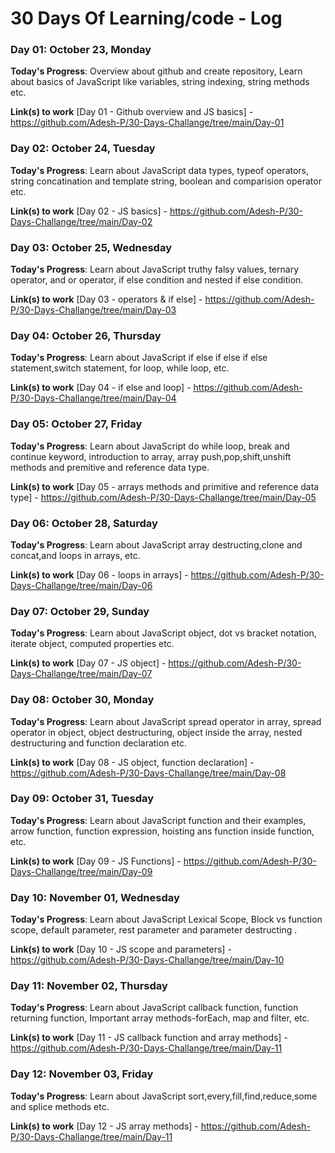 # 30 Days Of Learning/code - Log

### Day 01: October 23, Monday

**Today's Progress**: Overview about github and create repository, Learn about basics of JavaScript like variables, string indexing, string methods etc.

**Link(s) to work**
[Day 01 - Github overview and JS basics] - https://github.com/Adesh-P/30-Days-Challange/tree/main/Day-01


### Day 02: October 24, Tuesday

**Today's Progress**: Learn about JavaScript data types, typeof operators, string concatination and template string, boolean and comparision operator etc.

**Link(s) to work**
[Day 02 - JS basics] - https://github.com/Adesh-P/30-Days-Challange/tree/main/Day-02


### Day 03: October 25, Wednesday

**Today's Progress**: Learn about JavaScript truthy falsy values, ternary operator, and or operator, if else condition and nested if else condition.

**Link(s) to work**
[Day 03 - operators & if else] - https://github.com/Adesh-P/30-Days-Challange/tree/main/Day-03

### Day 04: October 26, Thursday

**Today's Progress**: Learn about JavaScript if else if else if else statement,switch statement, for loop, while loop, etc.

**Link(s) to work**
[Day 04 - if else and loop] - https://github.com/Adesh-P/30-Days-Challange/tree/main/Day-04

### Day 05: October 27, Friday

**Today's Progress**: Learn about JavaScript do while loop, break and continue keyword, introduction to array, array push,pop,shift,unshift methods and premitive and reference data type.

**Link(s) to work**
[Day 05 - arrays methods and primitive and reference data type] - https://github.com/Adesh-P/30-Days-Challange/tree/main/Day-05


### Day 06: October 28, Saturday

**Today's Progress**: Learn about JavaScript array destructing,clone and concat,and loops in arrays, etc.

**Link(s) to work**
[Day 06 - loops in arrays] - https://github.com/Adesh-P/30-Days-Challange/tree/main/Day-06

### Day 07: October 29, Sunday

**Today's Progress**: Learn about JavaScript object, dot vs bracket notation, iterate object, computed properties etc.

**Link(s) to work**
[Day 07 - JS object] - https://github.com/Adesh-P/30-Days-Challange/tree/main/Day-07


### Day 08: October 30, Monday

**Today's Progress**: Learn about JavaScript spread operator in array, spread operator in object, object destructuring, object inside the array, nested destructuring and function declaration etc.

**Link(s) to work**
[Day 08 - JS object, function declaration] - https://github.com/Adesh-P/30-Days-Challange/tree/main/Day-08


### Day 09: October 31, Tuesday

**Today's Progress**: Learn about JavaScript function and their examples, arrow function, function expression, hoisting ans function inside function, etc.

**Link(s) to work**
[Day 09 - JS Functions] - https://github.com/Adesh-P/30-Days-Challange/tree/main/Day-09


### Day 10: November 01, Wednesday

**Today's Progress**: Learn about JavaScript Lexical Scope, Block vs function scope, default parameter, rest parameter and parameter destructing .

**Link(s) to work**
[Day 10 - JS scope and parameters] - https://github.com/Adesh-P/30-Days-Challange/tree/main/Day-10



### Day 11: November 02, Thursday

**Today's Progress**: Learn about JavaScript callback function, function returning function, Important array methods-forEach, map and filter, etc.

**Link(s) to work**
[Day 11 - JS callback function and array methods] - https://github.com/Adesh-P/30-Days-Challange/tree/main/Day-11


### Day 12: November 03, Friday

**Today's Progress**: Learn about JavaScript sort,every,fill,find,reduce,some and splice methods etc.

**Link(s) to work**
[Day 12 - JS array methods] - https://github.com/Adesh-P/30-Days-Challange/tree/main/Day-11